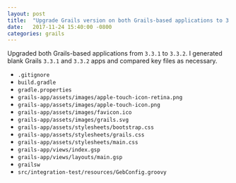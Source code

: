 ```yaml
---
layout: post
title:  "Upgrade Grails version on both Grails-based applications to 3.3.2"
date:   2017-11-24 15:40:00 -0800
categories: grails
---
```

Upgraded both Grails-based applications from `3.3.1` to `3.3.2`.  I generated
blank Grails `3.3.1` and `3.3.2` apps and compared key files as necessary.

* `.gitignore`
* `build.gradle`
* `gradle.properties`
* `grails-app/assets/images/apple-touch-icon-retina.png`
* `grails-app/assets/images/apple-touch-icon.png`
* `grails-app/assets/images/favicon.ico`
* `grails-app/assets/images/grails.svg`
* `grails-app/assets/stylesheets/bootstrap.css`
* `grails-app/assets/stylesheets/grails.css`
* `grails-app/assets/stylesheets/main.css`
* `grails-app/views/index.gsp`
* `grails-app/views/layouts/main.gsp`
* `grailsw`
* `src/integration-test/resources/GebConfig.groovy`
